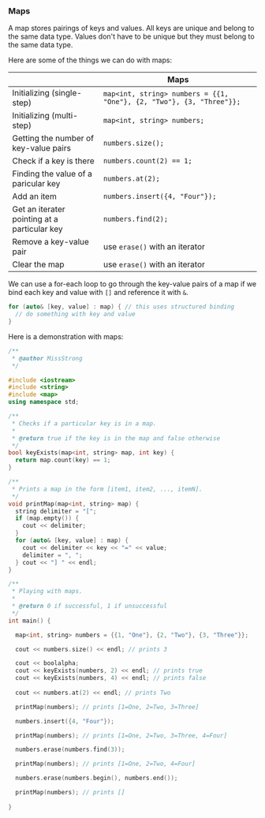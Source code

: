 <!-- # [Link to video.]() -->

### Maps
 
A map stores pairings of keys and values. All keys are unique and belong to the same data type. Values don't have to be unique but they must belong to the same data type. 


Here are some of the things we can do with maps:

| | Maps | 
| --- | --- |
| Initializing (single-step) | `map<int, string> numbers = {{1, "One"}, {2, "Two"}, {3, "Three"}};` | 
| Initializing (multi-step) | `map<int, string> numbers;` | 
| Getting the number of key-value pairs | `numbers.size();` |
| Check if a key is there | `numbers.count(2) == 1;` | 
| Finding the value of a paricular key | `numbers.at(2);` | 
| Add an item | `numbers.insert({4, "Four"});` | 
| Get an iterater pointing at a particular key | `numbers.find(2);` | 
| Remove a key-value pair | use `erase()` with an iterator | 
| Clear the map | use `erase()` with an iterator | 

We can use a for-each loop to go through the key-value pairs of a map if we bind each key and value with `[]` and reference it with `&`.

```cpp
for (auto& [key, value] : map) { // this uses structured binding
  // do something with key and value
}
```

Here is a demonstration with maps:

```cpp
/**
 * @author MissStrong
 */

#include <iostream>
#include <string>
#include <map>
using namespace std;

/** 
 * Checks if a particular key is in a map.
 *
 * @return true if the key is in the map and false otherwise
 */
bool keyExists(map<int, string> map, int key) {
  return map.count(key) == 1;
}

/**
 * Prints a map in the form [item1, item2, ..., itemN].
 */
void printMap(map<int, string> map) {
  string delimiter = "[";
  if (map.empty()) {
    cout << delimiter;
  }
  for (auto& [key, value] : map) {
    cout << delimiter << key << "=" << value;
    delimiter = ", ";
  } cout << "] " << endl;
}

/**
 * Playing with maps.
 *
 * @return 0 if successful, 1 if unsuccessful
 */
int main() {

  map<int, string> numbers = {{1, "One"}, {2, "Two"}, {3, "Three"}};

  cout << numbers.size() << endl; // prints 3

  cout << boolalpha;
  cout << keyExists(numbers, 2) << endl; // prints true
  cout << keyExists(numbers, 4) << endl; // prints false
  
  cout << numbers.at(2) << endl; // prints Two

  printMap(numbers); // prints [1=One, 2=Two, 3=Three]  

  numbers.insert({4, "Four"});

  printMap(numbers); // prints [1=One, 2=Two, 3=Three, 4=Four]  

  numbers.erase(numbers.find(3));

  printMap(numbers); // prints [1=One, 2=Two, 4=Four]  

  numbers.erase(numbers.begin(), numbers.end());

  printMap(numbers); // prints []
  
}

```
